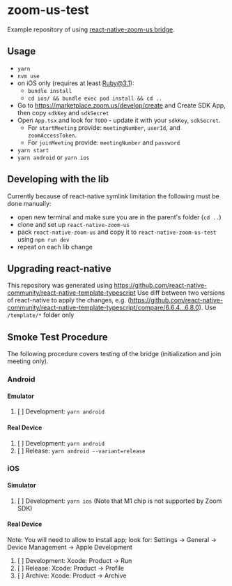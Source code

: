 # zoom-us-test

Example repository of using [react-native-zoom-us bridge](https://www.npmjs.com/package/react-native-zoom-us).

## Usage

* `yarn`
* `nvm use`
* on iOS only (requires at least Ruby@3.1):
  * `bundle install`
  * `cd ios/ && bundle exec pod install && cd ..`
* Go to https://marketplace.zoom.us/develop/create and Create SDK App, then copy `sdkKey` and `sdkSecret`
* Open `App.tsx` and look for `TODO` - update it with your `sdkKey`, `sdkSecret`.
  * For `startMeeting` provide: `meetingNumber`, `userId`, and `zoomAccessToken`.
  * For `joinMeeting` provide: `meetingNumber` and `password`
* `yarn start`
* `yarn android` or `yarn ios`

## Developing with the lib

Currently because of react-native symlink limitation the following must be done manually:

* open new terminal and make sure you are in the parent's folder (`cd ..`)
* clone and set up `react-native-zoom-us`
* pack `react-native-zoom-us` and copy it to `react-native-zoom-us-test` using `npm run dev`
* repeat on each lib change

## Upgrading react-native

This repository was generated using https://github.com/react-native-community/react-native-template-typescript
Use diff between two versions of react-native to apply the changes, e.g. (https://github.com/react-native-community/react-native-template-typescript/compare/6.6.4...6.8.0). Use `/template/*` folder only

## Smoke Test Procedure
The following procedure covers testing of the bridge (initialization and join meeting only).

### Android

#### Emulator
1. [ ] Development: `yarn android`

#### Real Device
1. [ ] Development: `yarn android`
2. [ ] Release: `yarn android --variant=release`

### iOS

#### Simulator
1. [ ] Development: `yarn ios` (Note that M1 chip is not supported by Zoom SDK)

#### Real Device
Note: You will need to allow to install app; look for: Settings -> General -> Device Management -> Apple Development

1. [ ] Development: Xcode: Product -> Run
2. [ ] Release: Xcode: Product -> Profile
3. [ ] Archive: Xcode: Product -> Archive
